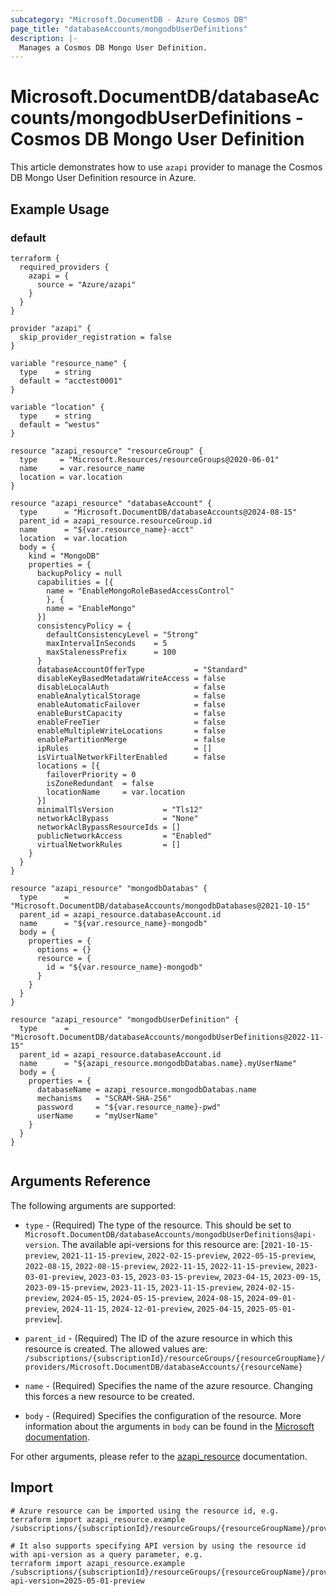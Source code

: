 ```yaml
---
subcategory: "Microsoft.DocumentDB - Azure Cosmos DB"
page_title: "databaseAccounts/mongodbUserDefinitions"
description: |-
  Manages a Cosmos DB Mongo User Definition.
---
```


# Microsoft.DocumentDB/databaseAccounts/mongodbUserDefinitions - Cosmos DB Mongo User Definition

This article demonstrates how to use `azapi` provider to manage the Cosmos DB Mongo User Definition resource in Azure.

## Example Usage

### default

```hcl
terraform {
  required_providers {
    azapi = {
      source = "Azure/azapi"
    }
  }
}

provider "azapi" {
  skip_provider_registration = false
}

variable "resource_name" {
  type    = string
  default = "acctest0001"
}

variable "location" {
  type    = string
  default = "westus"
}

resource "azapi_resource" "resourceGroup" {
  type     = "Microsoft.Resources/resourceGroups@2020-06-01"
  name     = var.resource_name
  location = var.location
}

resource "azapi_resource" "databaseAccount" {
  type      = "Microsoft.DocumentDB/databaseAccounts@2024-08-15"
  parent_id = azapi_resource.resourceGroup.id
  name      = "${var.resource_name}-acct"
  location  = var.location
  body = {
    kind = "MongoDB"
    properties = {
      backupPolicy = null
      capabilities = [{
        name = "EnableMongoRoleBasedAccessControl"
        }, {
        name = "EnableMongo"
      }]
      consistencyPolicy = {
        defaultConsistencyLevel = "Strong"
        maxIntervalInSeconds    = 5
        maxStalenessPrefix      = 100
      }
      databaseAccountOfferType           = "Standard"
      disableKeyBasedMetadataWriteAccess = false
      disableLocalAuth                   = false
      enableAnalyticalStorage            = false
      enableAutomaticFailover            = false
      enableBurstCapacity                = false
      enableFreeTier                     = false
      enableMultipleWriteLocations       = false
      enablePartitionMerge               = false
      ipRules                            = []
      isVirtualNetworkFilterEnabled      = false
      locations = [{
        failoverPriority = 0
        isZoneRedundant  = false
        locationName     = var.location
      }]
      minimalTlsVersion           = "Tls12"
      networkAclBypass            = "None"
      networkAclBypassResourceIds = []
      publicNetworkAccess         = "Enabled"
      virtualNetworkRules         = []
    }
  }
}

resource "azapi_resource" "mongodbDatabas" {
  type      = "Microsoft.DocumentDB/databaseAccounts/mongodbDatabases@2021-10-15"
  parent_id = azapi_resource.databaseAccount.id
  name      = "${var.resource_name}-mongodb"
  body = {
    properties = {
      options = {}
      resource = {
        id = "${var.resource_name}-mongodb"
      }
    }
  }
}

resource "azapi_resource" "mongodbUserDefinition" {
  type      = "Microsoft.DocumentDB/databaseAccounts/mongodbUserDefinitions@2022-11-15"
  parent_id = azapi_resource.databaseAccount.id
  name      = "${azapi_resource.mongodbDatabas.name}.myUserName"
  body = {
    properties = {
      databaseName = azapi_resource.mongodbDatabas.name
      mechanisms   = "SCRAM-SHA-256"
      password     = "${var.resource_name}-pwd"
      userName     = "myUserName"
    }
  }
}


```



## Arguments Reference

The following arguments are supported:

* `type` - (Required) The type of the resource. This should be set to `Microsoft.DocumentDB/databaseAccounts/mongodbUserDefinitions@api-version`. The available api-versions for this resource are: [`2021-10-15-preview`, `2021-11-15-preview`, `2022-02-15-preview`, `2022-05-15-preview`, `2022-08-15`, `2022-08-15-preview`, `2022-11-15`, `2022-11-15-preview`, `2023-03-01-preview`, `2023-03-15`, `2023-03-15-preview`, `2023-04-15`, `2023-09-15`, `2023-09-15-preview`, `2023-11-15`, `2023-11-15-preview`, `2024-02-15-preview`, `2024-05-15`, `2024-05-15-preview`, `2024-08-15`, `2024-09-01-preview`, `2024-11-15`, `2024-12-01-preview`, `2025-04-15`, `2025-05-01-preview`].

* `parent_id` - (Required) The ID of the azure resource in which this resource is created. The allowed values are:  
  `/subscriptions/{subscriptionId}/resourceGroups/{resourceGroupName}/providers/Microsoft.DocumentDB/databaseAccounts/{resourceName}`

* `name` - (Required) Specifies the name of the azure resource. Changing this forces a new resource to be created.

* `body` - (Required) Specifies the configuration of the resource. More information about the arguments in `body` can be found in the [Microsoft documentation](https://learn.microsoft.com/en-us/azure/templates/Microsoft.DocumentDB/databaseAccounts/mongodbUserDefinitions?pivots=deployment-language-terraform).

For other arguments, please refer to the [azapi_resource](https://registry.terraform.io/providers/Azure/azapi/latest/docs/resources/resource) documentation.

## Import

 ```shell
 # Azure resource can be imported using the resource id, e.g.
 terraform import azapi_resource.example /subscriptions/{subscriptionId}/resourceGroups/{resourceGroupName}/providers/Microsoft.DocumentDB/databaseAccounts/{resourceName}/mongodbUserDefinitions/{resourceName}
 
 # It also supports specifying API version by using the resource id with api-version as a query parameter, e.g.
 terraform import azapi_resource.example /subscriptions/{subscriptionId}/resourceGroups/{resourceGroupName}/providers/Microsoft.DocumentDB/databaseAccounts/{resourceName}/mongodbUserDefinitions/{resourceName}?api-version=2025-05-01-preview
 ```
